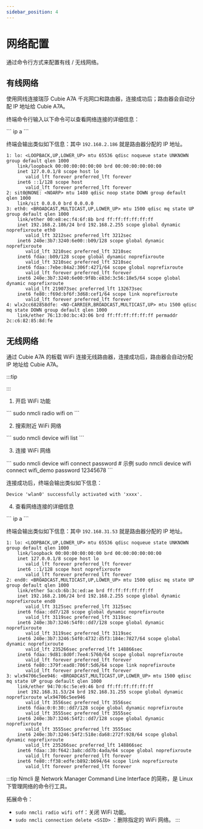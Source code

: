 ```yaml
---
sidebar_position: 4
---
```


# 网络配置

通过命令行方式来配置有线 / 无线网络。

## 有线网络

使用网线连接瑞莎 Cubie A7A 千兆网口和路由器，连接成功后；路由器会自动分配 IP 地址给 Cubie A7A。

终端命令行输入以下命令可以查看网络连接的详细信息：

<NewCodeBlock tip="radxa@cubie-a7a$" type="device">
```
ip a
```
</NewCodeBlock>

终端会输出类似如下信息：其中 `192.168.2.186` 就是路由器分配的 IP 地址。

```
1: lo: <LOOPBACK,UP,LOWER_UP> mtu 65536 qdisc noqueue state UNKNOWN group default qlen 1000
    link/loopback 00:00:00:00:00:00 brd 00:00:00:00:00:00
    inet 127.0.0.1/8 scope host lo
       valid_lft forever preferred_lft forever
    inet6 ::1/128 scope host
       valid_lft forever preferred_lft forever
2: sit0@NONE: <NOARP> mtu 1480 qdisc noop state DOWN group default qlen 1000
    link/sit 0.0.0.0 brd 0.0.0.0
3: eth0: <BROADCAST,MULTICAST,UP,LOWER_UP> mtu 1500 qdisc mq state UP group default qlen 1000
    link/ether 00:e8:ec:f4:6f:8b brd ff:ff:ff:ff:ff:ff
    inet 192.168.2.186/24 brd 192.168.2.255 scope global dynamic noprefixroute eth0
       valid_lft 3212sec preferred_lft 3212sec
    inet6 240e:3b7:3240:6e00::b09/128 scope global dynamic noprefixroute
       valid_lft 3210sec preferred_lft 3210sec
    inet6 fdaa::b09/128 scope global dynamic noprefixroute
       valid_lft 3210sec preferred_lft 3210sec
    inet6 fdaa::7ebe:84a2:306f:4271/64 scope global noprefixroute
       valid_lft forever preferred_lft forever
    inet6 240e:3b7:3240:6e00:9f8b:e83d:3c56:18e5/64 scope global dynamic noprefixroute
       valid_lft 219073sec preferred_lft 132673sec
    inet6 fe80::f69d:bf6f:3d68:cef1/64 scope link noprefixroute
       valid_lft forever preferred_lft forever
4: wlx2cc682858dfe: <NO-CARRIER,BROADCAST,MULTICAST,UP> mtu 1500 qdisc mq state DOWN group default qlen 1000
    link/ether 76:13:0d:bc:43:06 brd ff:ff:ff:ff:ff:ff permaddr 2c:c6:82:85:8d:fe
```

## 无线网络

通过 Cubie A7A 的板载 WiFi 连接无线路由器，连接成功后，路由器会自动分配 IP 地址给 Cubie A7A。

:::tip

:::

1. 开启 WiFi 功能

<NewCodeBlock tip="radxa@cubie-a7a$" type="device">
```
sudo nmcli radio wifi on
```
</NewCodeBlock>

2. 搜索附近 WiFi 网络

<NewCodeBlock tip="radxa@cubie-a7a$" type="device">
```
sudo nmcli device wifi list
```
</NewCodeBlock>

3. 连接 WiFi 网络

<NewCodeBlock tip="radxa@cubie-a7a$" type="device">
```
sudo nmcli device wifi connect <SSID> password <PASSWORD>
# 示例
sudo nmcli device wifi connect wifi_demo password 12345678
```
</NewCodeBlock>

连接成功后，终端会输出类似如下信息：

```
Device 'wlan0' successfully activated with 'xxxx'.
```

4. 查看网络连接的详细信息

<NewCodeBlock tip="radxa@cubie-a7a$" type="device">
```
ip a
```
</NewCodeBlock>

终端会输出类似如下信息：其中 `192.168.31.53` 就是路由器分配的 IP 地址。

```
1: lo: <LOOPBACK,UP,LOWER_UP> mtu 65536 qdisc noqueue state UNKNOWN group default qlen 1000
    link/loopback 00:00:00:00:00:00 brd 00:00:00:00:00:00
    inet 127.0.0.1/8 scope host lo
       valid_lft forever preferred_lft forever
    inet6 ::1/128 scope host noprefixroute
       valid_lft forever preferred_lft forever
2: end0: <BROADCAST,MULTICAST,UP,LOWER_UP> mtu 1500 qdisc mq state UP group default qlen 1000
    link/ether 5a:cb:6b:3c:ed:ae brd ff:ff:ff:ff:ff:ff
    inet 192.168.2.106/24 brd 192.168.2.255 scope global dynamic noprefixroute end0
       valid_lft 3125sec preferred_lft 3125sec
    inet6 fdaa::dd7/128 scope global dynamic noprefixroute
       valid_lft 3119sec preferred_lft 3119sec
    inet6 240e:3b7:3246:54f0::dd7/128 scope global dynamic noprefixroute
       valid_lft 3119sec preferred_lft 3119sec
    inet6 240e:3b7:3246:54f0:4732:d5f3:184e:7827/64 scope global dynamic noprefixroute
       valid_lft 235266sec preferred_lft 148866sec
    inet6 fdaa::9d81:8d0f:7ee4:5760/64 scope global noprefixroute
       valid_lft forever preferred_lft forever
    inet6 fe80::379f:ead8:706f:5d6/64 scope link noprefixroute
       valid_lft forever preferred_lft forever
3: wlx94706c5ee946: <BROADCAST,MULTICAST,UP,LOWER_UP> mtu 1500 qdisc mq state UP group default qlen 1000
    link/ether 94:70:6c:5e:e9:46 brd ff:ff:ff:ff:ff:ff
    inet 192.168.31.53/24 brd 192.168.31.255 scope global dynamic noprefixroute wlx94706c5ee946
       valid_lft 3556sec preferred_lft 3556sec
    inet6 fdaa:0:0:30::dd7/128 scope global dynamic noprefixroute
       valid_lft 3555sec preferred_lft 3555sec
    inet6 240e:3b7:3246:54f2::dd7/128 scope global dynamic noprefixroute
       valid_lft 3555sec preferred_lft 3555sec
    inet6 240e:3b7:3246:54f2:518e:da68:272f:928/64 scope global dynamic noprefixroute
       valid_lft 235266sec preferred_lft 148866sec
    inet6 fdaa::30:f642:3a8c:dd7b:4ada/64 scope global noprefixroute
       valid_lft forever preferred_lft forever
    inet6 fe80::ff38:edfe:b892:b694/64 scope link noprefixroute
       valid_lft forever preferred_lft forever
```

:::tip
Nmcli 是 Network Manager Command Line Interface 的简称，是 Linux 下管理网络的命令行工具。

拓展命令：

- `sudo nmcli radio wifi off`：关闭 WiFi 功能。
- `sudo nmcli connection delete <SSID>` ：删除指定的 WiFi 网络。
  :::

